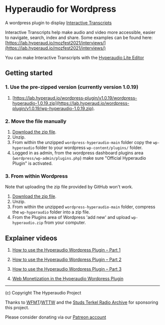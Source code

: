 # Hyperaudio for Wordpress
A wordpress plugin to display [Interactive Transcripts](https://en.wikipedia.org/wiki/Interactive_transcripts)

Interactive Transcripts help make audio and video more accessible, easier to navigate, search, index and share. Some examples can be found here: [https://lab.hyperaud.io/mozfest2021/interviews/](https://lab.hyperaud.io/mozfest2021/interviews/)

You can make Interactive Transcripts with the [Hyperaudio Lite Editor](https://github.com/hyperaudio/hyperaudio-lite-editor)

## Getting started

### 1. Use the pre-zipped version (currently version 1.0.19)

1. [https://lab.hyperaud.io/wordpress-plugin/v1.0.19/wordpress-hyperaudio-1.0.19.zip](https://lab.hyperaud.io/wordpress-plugin/v1.0.19/wp-hyperaudio-1.0.19.zip).

### 2. Move the file manually

1. [Download the zip file](https://github.com/hyperaudio/wordpress-hyperaudio/archive/refs/heads/main.zip).
2. Unzip. 
3. From within the unzipped `wordpress-hyperaudio-main` folder copy the `wp-hyperaudio` folder to your wordpress `wp-content/plugins/` folder.
4. Logged in as admin, from the wordpress dashboard plugins area (`wordpress/wp-admin/plugins.php`) make sure "Official Hyperaudio Plugin" is activated.

### 3. From within Wordpress

Note that uploading the zip file provided by GitHub won't work.

1. [Download the zip file](https://github.com/hyperaudio/wordpress-hyperaudio/archive/refs/heads/main.zip).
2. Unzip.
3. From within the unzipped `wordpress-hyperaudio-main` folder, compress the `wp-hyperaudio` folder into a zip file.
4. From the Plugins area of Wordpress 'add new' and upload `wp-hyperaudio.zip` from your computer.

## Explainer videos
1. [How to use the Hyperaudio Wordpress Plugin – Part 1](https://youtu.be/3Qpq8kj4PxM)
2. [How to use the Hyperaudio Wordpress Plugin – Part 2](https://youtu.be/vIXHCYYSFM0)
3. [How to use the Hyperaudio Wordpress Plugin – Part 3](https://youtu.be/ly08N9S1ZlE)



4. [Web Monetization in the Hyperaudio Wordpress Plugin](https://youtu.be/8kRNh8iBkVk)

---
(c) Copyright The Hyperaudio Project 

Thanks to [WFMT](https://www.wfmt.com)/[WTTW](https://www.wttw.com) and the [Studs Terkel Radio Archive](https://studsterkel.wfmt.com/) for sponsoring this project.

Please consider donating via our [Patreon account](https://patreon.com/hyperaudio)
